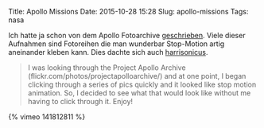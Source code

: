 Title: Apollo Missions
Date: 2015-10-28 15:28
Slug: apollo-missions
Tags: nasa

Ich hatte ja schon von dem Apollo Fotoarchive [geschrieben]({static}/posts/die-nasa-hat-ihr-apollo-fotoarchiv-online-gestellt.md). Viele dieser Aufnahmen sind Fotoreihen die man wunderbar Stop-Motion artig aneinander kleben kann. Dies dachte sich auch [harrisonicus](https://vimeo.com/user4617609).

> I was looking through the Project Apollo Archive (flickr.com/photos/projectapolloarchive/) and at one point, I began clicking through a series of pics quickly and it looked like stop motion animation. So, I decided to see what that would look like without me having to click through it. Enjoy!

{% vimeo 141812811 %}

